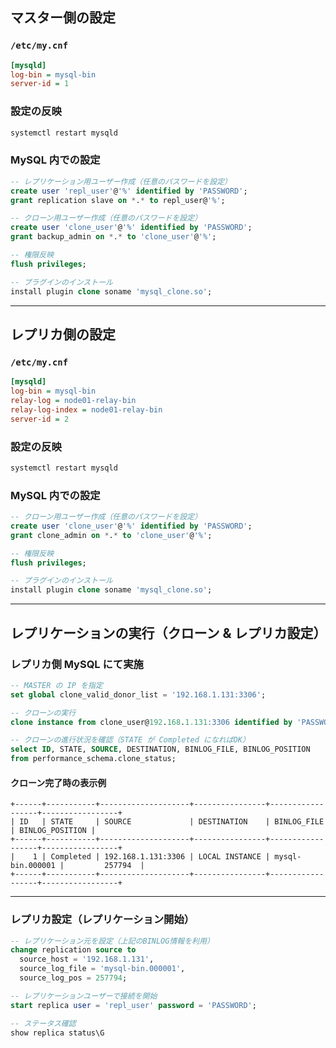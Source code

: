 ## マスター側の設定

### `/etc/my.cnf`

```ini
[mysqld]
log-bin = mysql-bin
server-id = 1
```

### 設定の反映

```bash
systemctl restart mysqld
```

### MySQL 内での設定

```sql
-- レプリケーション用ユーザー作成（任意のパスワードを設定）
create user 'repl_user'@'%' identified by 'PASSWORD';
grant replication slave on *.* to repl_user@'%';

-- クローン用ユーザー作成（任意のパスワードを設定）
create user 'clone_user'@'%' identified by 'PASSWORD';
grant backup_admin on *.* to 'clone_user'@'%';

-- 権限反映
flush privileges;

-- プラグインのインストール
install plugin clone soname 'mysql_clone.so';
```

---

## レプリカ側の設定

### `/etc/my.cnf`

```ini
[mysqld]
log-bin = mysql-bin
relay-log = node01-relay-bin
relay-log-index = node01-relay-bin
server-id = 2
```

### 設定の反映

```bash
systemctl restart mysqld
```

### MySQL 内での設定

```sql
-- クローン用ユーザー作成（任意のパスワードを設定）
create user 'clone_user'@'%' identified by 'PASSWORD';
grant clone_admin on *.* to 'clone_user'@'%';

-- 権限反映
flush privileges;

-- プラグインのインストール
install plugin clone soname 'mysql_clone.so';
```

---

## レプリケーションの実行（クローン & レプリカ設定）

### レプリカ側 MySQL にて実施

```sql
-- MASTER の IP を指定
set global clone_valid_donor_list = '192.168.1.131:3306';

-- クローンの実行
clone instance from clone_user@192.168.1.131:3306 identified by 'PASSWORD';

-- クローンの進行状況を確認（STATE が Completed になればOK）
select ID, STATE, SOURCE, DESTINATION, BINLOG_FILE, BINLOG_POSITION 
from performance_schema.clone_status;
```

#### クローン完了時の表示例

```
+------+-----------+--------------------+----------------+------------------+-----------------+
| ID   | STATE     | SOURCE             | DESTINATION    | BINLOG_FILE      | BINLOG_POSITION |
+------+-----------+--------------------+----------------+------------------+-----------------+
|    1 | Completed | 192.168.1.131:3306 | LOCAL INSTANCE | mysql-bin.000001 |         257794  |
+------+-----------+--------------------+----------------+------------------+-----------------+
```

---

### レプリカ設定（レプリケーション開始）

```sql
-- レプリケーション元を設定（上記のBINLOG情報を利用）
change replication source to
  source_host = '192.168.1.131',
  source_log_file = 'mysql-bin.000001',
  source_log_pos = 257794;

-- レプリケーションユーザーで接続を開始
start replica user = 'repl_user' password = 'PASSWORD';

-- ステータス確認
show replica status\G
```